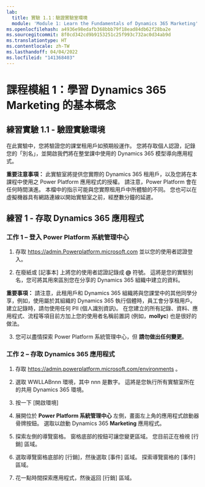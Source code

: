 ```yaml
---
lab:
  title: 實驗 1.1：驗證實驗室環境
  module: 'Module 1: Learn the Fundamentals of Dynamics 365 Marketing'
ms.openlocfilehash: a4936e98edafb368bbb79f18ead84db62f28ba2e
ms.sourcegitcommit: 8f0cd342cd9b9153251c25f993c732ac0d34ab9d
ms.translationtype: HT
ms.contentlocale: zh-TW
ms.lasthandoff: 04/04/2022
ms.locfileid: "141368403"
---
```

<a name="module-1-learn-the-fundamentals-of-dynamics-365-marketing"></a>課程模組 1：學習 Dynamics 365 Marketing 的基本概念
========================

## <a name="practice-lab-11---validate-lab-environment"></a>練習實驗 1.1 - 驗證實驗環境 

在此實驗中，您將驗證您的課堂租用戶如預期般運作。 您將存取個人認證，記錄您的「別名」，並開啟我們將在整堂課中使用的 Dynamics 365 模型導向應用程式。 

**重要注意事項：** 此實驗室將提供您實際的 Dynamics 365 租用戶，以及您將在本課程中使用之 Power Platform 應用程式的授權。 請注意，Power Platform 會在任何時間演進。 本檔中的指示可能與您實際租用戶中所體驗的不同。 您也可以在虛擬機器具有網路連線以開始實驗室之前，經歷數分鐘的延遲。

<a name="exercise-1---access-the-dynamics-365-application"></a>練習 1 - 存取 Dynamics 365 應用程式
---------------------------------------------------

### <a name="task-1--log-into-the-power-platform-admin-center"></a>工作 1 – 登入 Power Platform 系統管理中心

1.  存取 <https://admin.Powerplatform.microsoft.com> 並以您的使用者認證登入。

2. 在廢紙或 [記事本] 上將您的使用者認證記錄成 **@** 符號。 這將是您的實驗別名，您可將其用來區別您在分享的 Dynamics 365 組織中建立的資料。 

**重要事項：** 請注意，此租用戶和 Dynamics 365 組織將與您課堂中的其他同學分享，例如，使用屬於其組織的 Dynamics 365 執行個體時，員工會分享租用戶。 建立記錄時，請勿使用任何 PII (個人識別資訊)。 在您建立的所有記錄、資料、應用程式、流程等項目前方加上您的使用者名稱前置詞 (例如，**mollyc**) 也是很好的做法。

3. 您可以盡情探索 Power Platform 系統管理中心，但 **請勿做出任何變更**。

### <a name="task-2--access-the-dynamics-365-application"></a>工作 2 – 存取 Dynamics 365 應用程式

1.  存取 https://admin.powerplatform.microsoft.com/environments 。

2. 選取 WWLLABnnn 環境，其中 nnn 是數字。 這將是您執行所有實驗室所在的共用 Dynamics 365 環境。

3. 按一下 [開啟環境]

4. 展開位於 **Power Platform 系統管理中心** 左側，畫面左上角的應用程式啟動器骨牌按鈕。 選取以啟動 Dynamics 365 **Marketing** 應用程式。

5.  探索左側的導覽窗格。 窗格底部的按鈕可讓您變更區域。 您目前正在檢視 [行銷] 區域。 

6.  選取導覽窗格底部的 [行銷]，然後選取 [事件] 區域。 探索導覽窗格的 [事件] 區域。  

7. 花一點時間探索應用程式，然後返回 [行銷] 區域。
